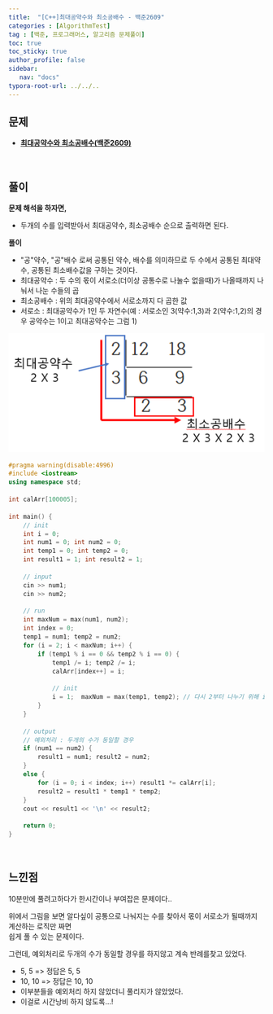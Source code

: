 ```yaml
---
title:  "[C++]최대공약수와 최소공배수 - 백준2609"
categories : [AlgorithmTest]
tag : [백준, 프로그래머스, 알고리즘 문제풀이]
toc: true
toc_sticky: true
author_profile: false
sidebar:
   nav: "docs"
typora-root-url: ../../..
---
```




## 문제

* **[최대공약수와 최소공배수(백준2609)](https://www.acmicpc.net/problem/2609)**

<br>

## 풀이

**문제 해석을 하자면,**

* 두개의 수를 입력받아서 최대공약수, 최소공배수 순으로 출력하면 된다.



**풀이**

* "공"약수, "공"배수 로써 공통된 약수, 배수를 의미하므로 두 수에서 공통된 최대약수, 공통된 최소배수값을 구하는 것이다.
* 최대공약수 : 두 수의 몫이 서로소(더이상 공통수로 나눌수 없을때)가 나올때까지 나눠서 나눈 수들의 곱
* 최소공배수 : 위의 최대공약수에서 서로소까지 다 곱한 값
* 서로소 : 최대공약수가 1인 두 자연수(예 : 서로소인 3(약수:1,3)과 2(약수:1,2)의 경우 공약수는 1이고 최대공약수는 그럼 1)

<img src="/images/2023-02-19-(C++)최대공약수와 최소공배수 - 백준2609/image-20230203174644617.png" alt="image-20230203174644617"  />




```c++
#pragma warning(disable:4996)
#include <iostream>
using namespace std;

int calArr[100005];

int main() {
	// init
	int i = 0;
	int num1 = 0; int num2 = 0;
	int temp1 = 0; int temp2 = 0;
	int result1 = 1; int result2 = 1;

	// input
	cin >> num1;
	cin >> num2;

	// run
	int maxNum = max(num1, num2);
	int index = 0;
	temp1 = num1; temp2 = num2;
	for (i = 2; i < maxNum; i++) {
		if (temp1 % i == 0 && temp2 % i == 0) {
			temp1 /= i; temp2 /= i;
			calArr[index++] = i;

			// init
			i = 1;  maxNum = max(temp1, temp2); // 다시 2부터 나누기 위해 i=1, 나눈 몫으로 maxNum을 치환하기위해 max()
		}
	}

	// output
	// 예외처리 : 두개의 수가 동일할 경우
	if (num1 == num2) {
		result1 = num1; result2 = num2;
	}
	else {
		for (i = 0; i < index; i++) result1 *= calArr[i];
		result2 = result1 * temp1 * temp2;
	}
	cout << result1 << '\n' << result2;

	return 0;
}
```

<br>

## 느낀점

10분만에 풀려고하다가 한시간이나 부여잡은 문제이다..

위에서 그림을 보면 알다싶이 공통으로 나눠지는 수를 찾아서 몫이 서로소가 될때까지 계산하는 로직만 짜면  
쉽게 풀 수 있는 문제이다.

그런데, 예외처리로 두개의 수가 동일할 경우를 하지않고 계속 반례를찾고 있었다.

* 5, 5 => 정답은 5, 5
* 10, 10 => 정답은 10, 10
* 이부분들을 예외처리 하지 않았더니 풀리지가 않았었다.
* 이걸로 시간낭비 하지 않도록...!
